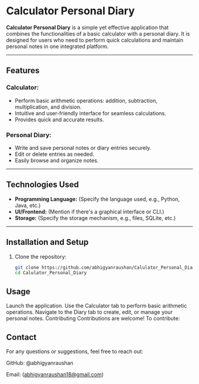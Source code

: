 # Calculator Personal Diary

**Calculator Personal Diary** is a simple yet effective application that combines the functionalities of a basic calculator with a personal diary. It is designed for users who need to perform quick calculations and maintain personal notes in one integrated platform.

---

## Features

### Calculator:
- Perform basic arithmetic operations: addition, subtraction, multiplication, and division.
- Intuitive and user-friendly interface for seamless calculations.
- Provides quick and accurate results.

### Personal Diary:
- Write and save personal notes or diary entries securely.
- Edit or delete entries as needed.
- Easily browse and organize notes.

---

## Technologies Used
- **Programming Language:** (Specify the language used, e.g., Python, Java, etc.)
- **UI/Frontend:** (Mention if there's a graphical interface or CLI.)
- **Storage:** (Specify the storage mechanism, e.g., files, SQLite, etc.)

---

## Installation and Setup

1. Clone the repository:
   ```bash
   git clone https://github.com/abhigyanraushan/Calulator_Personal_Diary.git
   cd Calulator_Personal_Diary
## Usage
Launch the application.
Use the Calculator tab to perform basic arithmetic operations.
Navigate to the Diary tab to create, edit, or manage your personal notes.
Contributing
Contributions are welcome! To contribute:

## Contact
For any questions or suggestions, feel free to reach out:

GitHub: @abhigyanraushan

Email: (abhigyanraushan18@gmail.com)
